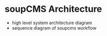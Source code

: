 # soupCMS Architecture

- high level system architecture diagram
- sequence diagram of soupcms workflow